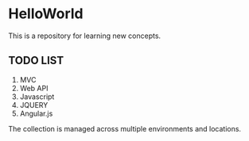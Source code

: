 # HelloWorld
This is a repository for learning new concepts.

TODO LIST
---------
1. MVC
2. Web API
3. Javascript
4. JQUERY
4. Angular.js

The collection is managed across multiple environments and locations.
